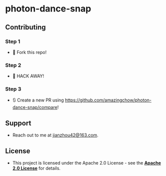 # photon-dance-snap

## Contributing

### Step 1

* 🍴 Fork this repo!

### Step 2

* 🔨 HACK AWAY!

### Step 3

* 🔃 Create a new PR using https://github.com/amazingchow/photon-dance-snap/compare!

## Support

* Reach out to me at <jianzhou42@163.com>.

## License

* This project is licensed under the Apache 2.0 License - see the **[Apache 2.0 License](https://www.apache.org/licenses/LICENSE-2.0)** for details.